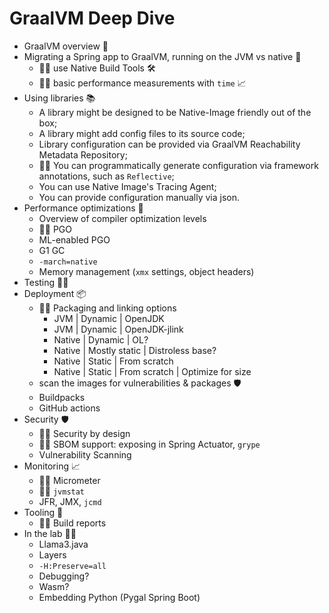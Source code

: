 # GraalVM Deep Dive

* GraalVM overview 🐰
* Migrating a Spring app to GraalVM, running on the JVM vs native 🤖
  * 👩‍💻 use Native Build Tools 🛠️
  * 👩‍💻 basic performance measurements with `time` 📈
* Using libraries 📚
  * A library might be designed to be Native-Image friendly out of the box;
  * A library might add config files to its source code;
  * Library configuration can be provided via GraalVM Reachability Metadata Repository;
  * 👩‍💻 You can programmatically generate configuration via framework annotations, such as `Reflective`;
  * You can use Native Image's Tracing Agent;
  * You can provide configuration manually via json.
* Performance optimizations 🚀
  * Overview of compiler optimization levels
  * 👩‍💻 PGO
  * ML-enabled PGO
  * G1 GC
  * `-march=native`
  * Memory management (`xmx` settings, object headers)
* Testing 👨‍🔬
* Deployment 📦
  * 👩‍💻 Packaging and linking options
    * JVM | Dynamic | OpenJDK
    * JVM | Dynamic | OpenJDK-jlink
    * Native | Dynamic | OL?
    * Native | Mostly static | Distroless base?
    * Native | Static | From scratch 
    * Native | Static | From scratch | Optimize for size
  * scan the images for vulnerabilities & packages 🛡️
  * Buildpacks
  * GitHub actions
* Security 🛡️
  * 👩‍💻 Security by design
  * 👩‍💻 SBOM support: exposing in Spring Actuator, `grype`
  * Vulnerability Scanning
* Monitoring 📈
  * 👩‍💻 Micrometer
  * 👩‍💻 `jvmstat`
  * JFR, JMX, `jcmd`
* Tooling 🔮
  * 👩‍💻 Build reports
* In the lab 👩‍🔬
  * Llama3.java
  * Layers
  * `-H:Preserve=all`
  * Debugging?
  * Wasm?
  * Embedding Python (Pygal Spring Boot)
